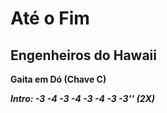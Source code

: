 # Até o Fim

## Engenheiros do Hawaii



**Gaita em Dó (Chave C)**

***Intro: -3 -4 -3 -4 -3 -4 -3 -3'' (2X)***